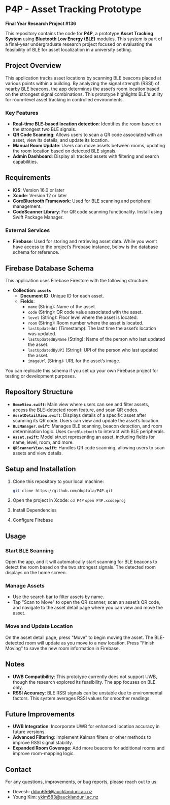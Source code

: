 # P4P - Asset Tracking Prototype
**Final Year Research Project #136**

This repository contains the code for **P4P**, a prototype **Asset Tracking System** using **Bluetooth Low Energy (BLE)** modules. This system is part of a final-year undergraduate research project focused on evaluating the feasibility of BLE for asset localization in a university setting.

## Project Overview
This application tracks asset locations by scanning BLE beacons placed at various points within a building. By analyzing the signal strength (RSSI) of nearby BLE beacons, the app determines the asset’s room location based on the strongest signal combinations. This prototype highlights BLE's utility for room-level asset tracking in controlled environments.

### Key Features
- **Real-time BLE-based location detection**: Identifies the room based on the strongest two BLE signals.
- **QR Code Scanning**: Allows users to scan a QR code associated with an asset, view its details, and update its location.
- **Manual Room Update**: Users can move assets between rooms, updating the room location based on detected BLE signals.
- **Admin Dashboard**: Display all tracked assets with filtering and search capabilities.

## Requirements
- **iOS**: Version 16.0 or later
- **Xcode**: Version 12 or later
- **CoreBluetooth Framework**: Used for BLE scanning and peripheral management.
- **CodeScanner Library**: For QR code scanning functionality. Install using Swift Package Manager.

### External Services
- **Firebase**: Used for storing and retrieving asset data. While you won’t have access to the project’s Firebase instance, below is the database schema for reference.

## Firebase Database Schema
This application uses Firebase Firestore with the following structure:

- **Collection: `assets`**
  - **Document ID**: Unique ID for each asset.
  - **Fields**:
    - `name` (String): Name of the asset.
    - `code` (String): QR code value associated with the asset.
    - `level` (String): Floor level where the asset is located.
    - `room` (String): Room number where the asset is located.
    - `lastUpdatedAt` (Timestamp): The last time the asset’s location was updated.
    - `lastUpdatedByName` (String): Name of the person who last updated the asset.
    - `lastUpdatedByUPI` (String): UPI of the person who last updated the asset.
    - `imageUrl` (String): URL for the asset’s image.

You can replicate this schema if you set up your own Firebase project for testing or development purposes.

## Repository Structure
- **`HomeView.swift`**: Main view where users can see and filter assets, access the BLE-detected room feature, and scan QR codes.
- **`AssetDetailView.swift`**: Displays details of a specific asset after scanning its QR code. Users can view and update the asset’s location.
- **`BLEManager.swift`**: Manages BLE scanning, beacon detection, and room determination logic. Uses `CoreBluetooth` to interact with BLE peripherals.
- **`Asset.swift`**: Model struct representing an asset, including fields for name, level, room, and more.
- **`QRScannerView.swift`**: Handles QR code scanning, allowing users to scan assets and view details.

## Setup and Installation
1. Clone this repository to your local machine:
   ```bash
   git clone https://github.com/duptala/P4P.git
 2. Open the project in Xcode:
  `
   cd P4P
  `
  `
   open P4P.xcodeproj
    `
   
4. Install Dependencies
5. Configure Firebase

## Usage
### Start BLE Scanning
Open the app, and it will automatically start scanning for BLE beacons to detect the room based on the two strongest signals. The detected room displays on the home screen.

### Manage Assets
- Use the search bar to filter assets by name.
- Tap "Scan to Move" to open the QR scanner, scan an asset’s QR code, and navigate to the asset detail page where you can view and move the asset.

### Move and Update Location
On the asset detail page, press "Move" to begin moving the asset. The BLE-detected room will update as you move to a new location. Press "Finish Moving" to save the new room information in Firebase.

## Notes
- **UWB Compatibility**: This prototype currently does not support UWB, though the research explored its feasibility. The app focuses on BLE only.
- **RSSI Accuracy**: BLE RSSI signals can be unstable due to environmental factors. This system averages RSSI values for smoother readings.

## Future Improvements
- **UWB Integration**: Incorporate UWB for enhanced location accuracy in future versions.
- **Advanced Filtering**: Implement Kalman filters or other methods to improve RSSI signal stability.
- **Expanded Room Coverage**: Add more beacons for additional rooms and improve room-mapping logic.

## Contact
For any questions, improvements, or bug reports, please reach out to us:

- Devesh: [ddup656@aucklanduni.ac.nz](mailto:ddup656@aucklanduni.ac.nz)  
- Young Kim: [ykim583@aucklanduni.ac.nz](mailto:ykim583@aucklanduni.ac.nz)

